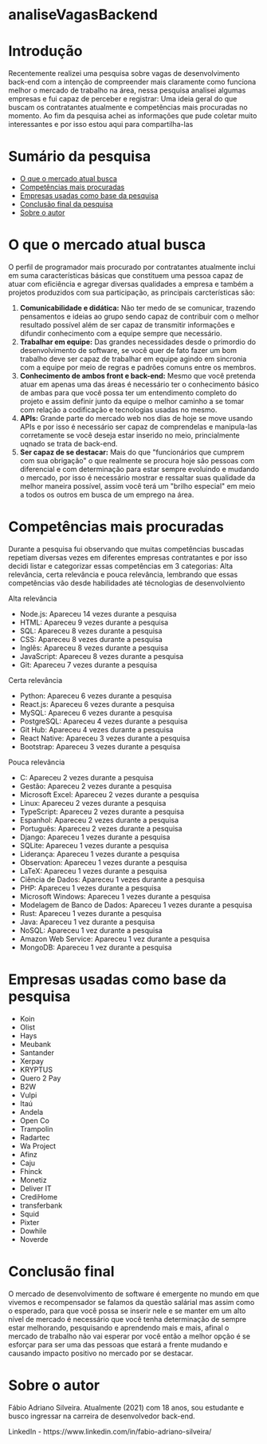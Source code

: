 <h1 allign= "center"> analiseVagasBackend </h1>

# Introdução
<p allign="center"> Recentemente realizei uma pesquisa sobre vagas de desenvolvimento back-end com a intenção de compreender mais claramente como funciona melhor o mercado de trabalho na área, nessa pesquisa analisei algumas empresas e fui capaz de perceber e registrar: Uma ideia geral do que buscam os contratantes atualmente e competências mais procuradas no momento. Ao fim da pesquisa achei as informações que pude coletar muito interessantes e por isso estou aqui para compartilha-las
</p>

Sumário da pesquisa
===================
 * [O que o mercado atual busca](https://github.com/FabioAdrianoSilveira/projetodev/blob/main/readme.md#o-que-o-mercado-atual-busca)
 * [Competências mais procuradas](https://github.com/FabioAdrianoSilveira/projetodev/blob/main/readme.md#compet%C3%AAncias-mais-procuradas)
 * [Empresas usadas como base da pesquisa](https://github.com/FabioAdrianoSilveira/projetodev/blob/main/readme.md#empresas-usadas-como-base-da-pesquisa)
 * [Conclusão final da pesquisa](https://github.com/FabioAdrianoSilveira/projetodev/blob/main/readme.md#conclus%C3%A3o-final)
 * [Sobre o autor](https://github.com/FabioAdrianoSilveira/projetodev/blob/main/readme.md#sobre-o-autor)
 
# O que o mercado atual busca 
<p allign="center"> O perfil de programador mais procurado por contratantes atualmente inclui em suma características básicas que constituem uma pessoa capaz de atuar com eficiência e agregar diversas qualidades a empresa e também a projetos produzidos com sua participação, as principais carcterísticas são: 
 
1. **Comunicabilidade e didática:** Não ter medo de se comunicar, trazendo pensamentos e ideias ao grupo sendo capaz de contribuir com o melhor resultado possível além de ser capaz de transmitir informações e difundir conhecimento com a equipe sempre que necessário.
2. **Trabalhar em equipe:** Das grandes necessidades desde o primordio do desenvolvimento de software, se você quer de fato fazer um bom trabalho deve ser capaz de trabalhar em equipe agindo em sincronia com a equipe por meio de regras e padrões comuns entre os membros.
3. **Conhecimento de ambos front e back-end:** Mesmo que você pretenda atuar em apenas uma das áreas é necessário ter o conhecimento básico de ambas para que você possa ter um entendimento completo do projeto e assim definir junto da equipe o melhor caminho a se tomar com relação a codificação e tecnologias usadas no mesmo.
4. **APIs:** Grande parte do mercado web nos dias de hoje se move usando APIs e por isso é necessário ser capaz de comprendelas e manipula-las corretamente se você deseja estar inserido no meio, princialmente uqnado se trata de back-end.
5. **Ser capaz de se destacar:** Mais do que "funcionários que cumprem com sua obrigação" o que realmente se procura hoje são pessoas com diferencial e com determinação para estar sempre evoluindo e mudando o mercado, por isso é necessário mostrar e ressaltar suas qualidade da melhor maneira possível, assim você terá um "brilho especial" em meio a todos os outros em busca de um emprego na área.
</p>
 
 
 # Competências mais procuradas
 <p allign="center"> Durante a pesquisa fui observando que muitas competências buscadas repetiam diversas vezes em diferentes empresas contratantes e por isso decidi listar e categorizar essas competências em 3 categorias: Alta relevância, certa relevância e pouca relevância, lembrando que essas competências vão desde habilidades até técnologias de desenvolviento
 
 Alta relevância
 * Node.js: Apareceu 14 vezes durante a pesquisa
 * HTML: Apareceu 9 vezes durante a pesquisa
 * SQL: Apareceu 8 vezes durante a pesquisa
 * CSS: Apareceu 8 vezes durante a pesquisa
 * Inglês: Apareceu 8 vezes durante a pesquisa
 * JavaScript: Apareceu 8 vezes durante a pesquisa
 * Git: Apareceu 7 vezes durante a pesquisa
 
 Certa relevância
 * Python: Apareceu 6 vezes durante a pesquisa
 * React.js: Apareceu 6 vezes durante a pesquisa
 * MySQL: Apareceu 6 vezes durante a pesquisa
 * PostgreSQL: Apareceu 4 vezes durante a pesquisa
 * Git Hub: Apareceu 4 vezes durante a pesquisa
 * React Native: Apareceu 3 vezes durante a pesquisa
 * Bootstrap: Apareceu 3 vezes durante a pesquisa

 Pouca relevância
 * C: Apareceu 2 vezes durante a pesquisa
 * Gestão: Apareceu 2 vezes durante a pesquisa
 * Microsoft Excel: Apareceu 2 vezes durante a pesquisa
 * Linux: Apareceu 2 vezes durante a pesquisa
 * TypeScript: Apareceu 2 vezes durante a pesquisa
 * Espanhol: Apareceu 2 vezes durante a pesquisa
 * Português: Apareceu 2 vezes durante a pesquisa
 * Django: Apareceu 1 vezes durante a pesquisa
 * SQLite: Apareceu 1 vezes durante a pesquisa
 * Liderança: Apareceu 1 vezes durante a pesquisa
 * Observation: Apareceu 1 vezes durante a pesquisa
 * LaTeX: Apareceu 1 vezes durante a pesquisa
 * Ciência de Dados: Apareceu 1 vezes durante a pesquisa
 * PHP: Apareceu 1 vezes durante a pesquisa
 * Microsoft Windows: Apareceu 1 vezes durante a pesquisa
 * Modelagem de Banco de Dados: Apareceu 1 vezes durante a pesquisa
 * Rust: Apareceu 1 vezes durante a pesquisa
 * Java: Apareceu 1 vez durante a pesquisa
 * NoSQL: Apareceu 1 vez durante a pesquisa
 * Amazon Web Service: Apareceu 1 vez durante a pesquisa
 * MongoDB: Apareceu 1 vez durante a pesquisa 
</p>

 # Empresas usadas como base da pesquisa
 * Koin
 * Olist
 * Hays
 * Meubank
 * Santander
 * Xerpay
 * KRYPTUS
 * Quero 2 Pay
 * B2W
 * Vulpi
 * Itaú
 * Andela
 * Open Co
 * Trampolin
 * Radartec
 * Wa Project
 * Afinz
 * Caju
 * Fhinck
 * Monetiz
 * Deliver IT
 * CrediHome
 * transferbank
 * Squid
 * Pixter
 * Dowhile
 * Noverde 
</p>

# Conclusão final
<p allign="center"> O mercado de desenvolvimento de software é emergente no mundo em que vivemos e recompensador se falamos da questão salárial mas assim como o esperado, para que você possa se inserir nele e se manter em um alto nível de mercado é necessário que você tenha determinação de sempre estar melhorando, pesquisando e aprendendo mais e mais, afinal o mercado de trabalho não vai esperar por você então a melhor opção é se esforçar para ser uma das pessoas que estará a frente mudando e causando impacto positivo no mercado por se destacar. 
</p>

# Sobre o autor
<p allign="center"> Fábio Adriano Silveira. Atualmente (2021) com 18 anos, sou estudante e busco ingressar na carreira de desenvolvedor back-end.</p>
LinkedIn - https://www.linkedin.com/in/fabio-adriano-silveira/
